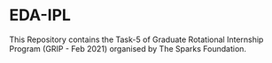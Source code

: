 # EDA-IPL
This Repository contains the Task-5 of Graduate Rotational Internship Program (GRIP - Feb 2021) organised by The Sparks Foundation.
